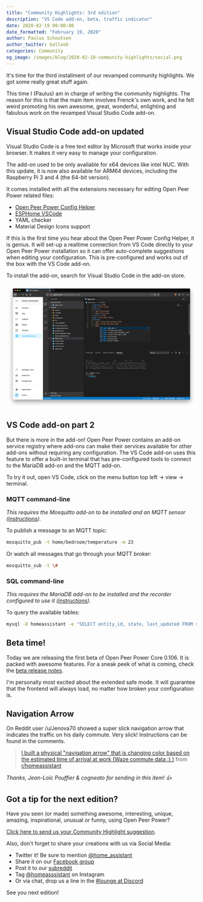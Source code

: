 ```yaml
---
title: "Community Highlights: 3rd edition"
description: "VS Code add-on, beta, traffic indicator"
date: 2020-02-19 00:00:00
date_formatted: "February 19, 2020"
author: Paulus Schoutsen
author_twitter: balloob
categories: Community
og_image: /images/blog/2020-02-19-community-highlights/social.png
---
```


It's time for the third installment of our revamped community highlights. We got some really great stuff again.

This time I (Paulus) am in charge of writing the community highlights. The reason for this is that the main item involves Frenck's own work, and he felt weird promoting his own awesome, great, wonderful, enlighting and fabulous work on the revamped Visual Studio Code add-on.

## Visual Studio Code add-on updated

Visual Studio Code is a free text editor by Microsoft that works inside your browser. It makes it very easy to manage your configuration.

The add-on used to be only available for x64 devices like intel NUC. With this update, it is now also available for ARM64 devices, including the Raspberry Pi 3 and 4 (the 64-bit version).

It comes installed with all the extensions necessary for editing Open Peer Power related files:

- [Open Peer Power Config Helper](https://marketplace.visualstudio.com/items?itemName=keesschollaart.vscode-home-assistant)
- [ESPHome VSCode](https://marketplace.visualstudio.com/items?itemName=ESPHome.esphome-vscode)
- YAML checker
- Material Design Icons support

If this is the first time you hear about the Open Peer Power Config Helper, it is genius. It will set-up a realtime connection from VS Code directly to your Open Peer Power installation so it can offer auto-complete suggestions when editing your configuration. This is pre-configured and works out of the box with the VS Code add-on.

To install the add-on, search for Visual Studio Code in the add-on store.

<img src='/images/blog/2020-02-19-community-highlights/vscode.png' alt='Screenshot of Visual Studio Code.' style='border: 0;box-shadow: none;'>

## VS Code add-on part 2

But there is more in the add-on! Open Peer Power contains an add-on service registry where add-ons can make their services available for other add-ons without requiring any configuration. The VS Code add-on uses this feature to offer a built-in terminal that has pre-configured tools to connect to the MariaDB add-on and the MQTT add-on.

To try it out, open VS Code, click on the menu button top left -> view -> terminal.

### MQTT command-line

_This requires the Mosquitto add-on to be installed and an MQTT sensor ([instructions](https://www.home-assistant.io/integrations/sensor.mqtt))._

To publish a message to an MQTT topic:

```bash
mosquitto_pub -t home/bedroom/temperature -m 23
```

Or watch all messages that go through your MQTT broker:

```bash
mosquitto_sub -t \#
```

### SQL command-line

_This requires the MariaDB add-on to be installed and the recorder configured to use it ([instructions](https://github.com/home-assistant/hassio-addons/tree/master/mariadb))._

To query the available tables:

```bash
mysql -D homeassistant -e "SELECT entity_id, state, last_updated FROM states LIMIT 0, 10"
```

## Beta time!

Today we are releasing the first beta of Open Peer Power Core 0.106. It is packed with awesome features. For a sneak peek of what is coming, check the [beta release notes](https://rc.home-assistant.io/latest-release-notes/).

I'm personally most excited about the extended safe mode. It will guarantee that the frontend will always load, no matter how broken your configuration is.

## Navigation Arrow

On Reddit user /u/Jenova70 showed a super slick navigation arrow that indicates the traffic on his daily commute. Very slick! Instructions can be found in the comments.

<blockquote class="reddit-card" data-card-created="1582092743"><a href="https://www.reddit.com/r/homeassistant/comments/f27dtk/i_built_a_physical_navigation_arrow_that_is/">I built a physical "navigation arrow" that is changing color based on the estimated time of arrival at work (Waze commute data :) )</a> from <a href="http://www.reddit.com/r/homeassistant">r/homeassistant</a></blockquote>

<script async src="//embed.redditmedia.com/widgets/platform.js" charset="UTF-8"></script>

_Thanks, Jean-Loïc Pouffier & cogneato for sending in this item! 👍_

## Got a tip for the next edition?

Have you seen (or made) something awesome, interesting, unique, amazing, inspirational, unusual or funny, using Open Peer Power?

[Click here to send us your Community Highlight suggestion](/suggest-community-highlight).

Also, don't forget to share your creations with us via Social Media:

- Twitter it! Be sure to mention [@home_assistant][twitter]
- Share it on our [Facebook group][facebook-group]
- Post it to our [subreddit][reddit]
- Tag [@homeasssistant][instagram] on Instagram
- Or via chat, drop us a line in the [#lounge at Discord][chat]

See you next edition!

[chat]: https://www.home-assistant.io/join-chat
[facebook-group]: https://www.facebook.com/groups/HomeAssistant/
[instagram]: https://www.instagram.com/homeassistant/
[reddit]: https://www.reddit.com/r/homeassistant
[twitter]: https://www.twitter.com/home_assistant
